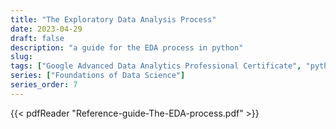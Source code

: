 ```yaml
---
title: "The Exploratory Data Analysis Process"
date: 2023-04-29
draft: false
description: "a guide for the EDA process in python"
slug:
tags: ["Google Advanced Data Analytics Professional Certificate", "python", "guide"]
series: ["Foundations of Data Science"]
series_order: 7
---
```



{{< pdfReader "Reference-guide-The-EDA-process.pdf" >}}